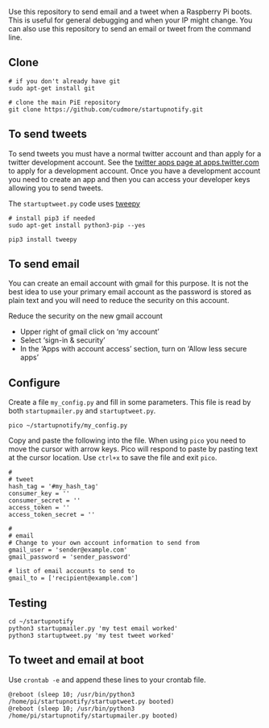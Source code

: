 
Use this repository to send email and a tweet when a Raspberry Pi boots. This is useful for general debugging and when your IP might change. You can also use this repository to send an email or tweet from the command line.

## Clone

```
# if you don't already have git
sudo apt-get install git

# clone the main PiE repository
git clone https://github.com/cudmore/startupnotify.git
```

## To send tweets

To send tweets you must have a normal twitter account and than apply for a twitter development account. See the [twitter apps page at apps.twitter.com](https://apps.twitter.com/) to apply for a development account. Once you have a development account you need to create an app and then you can access your developer keys allowing you to send tweets.

The `startuptweet.py` code uses [tweepy](http://www.tweepy.org/)

	# install pip3 if needed
	sudo apt-get install python3-pip --yes
	
	pip3 install tweepy

## To send email

You can create an email account with gmail for this purpose. It is not the best idea to use your primary email account as the password is stored as plain text and you will need to reduce the security on this account.

Reduce the security on the new gmail account

 - Upper right of gmail click on ‘my account’
 - Select ‘sign-in & security’
 - In the ‘Apps with account access’ section, turn on ‘Allow less secure apps’

## Configure

Create a file `my_config.py` and fill in some parameters. This file is read by both `startupmailer.py` and `startuptweet.py`.

```
pico ~/startupnotify/my_config.py
```

Copy and paste the following into the file. When using `pico` you need to move the cursor with arrow keys. Pico will respond to paste by pasting text at the cursor location. Use `ctrl+x` to save the file and exit `pico`.

```
#
# tweet
hash_tag = '#my_hash_tag'
consumer_key = ''
consumer_secret = ''
access_token = ''
access_token_secret = ''

#
# email
# Change to your own account information to send from
gmail_user = 'sender@example.com'
gmail_password = 'sender_password'

# list of email accounts to send to
gmail_to = ['recipient@example.com']
```

## Testing

```
cd ~/startupnotify
python3 startupmailer.py 'my test email worked'
python3 startuptweet.py 'my test tweet worked'
```

## To tweet and email at boot

Use `crontab -e` and append these lines to your crontab file.

```
@reboot (sleep 10; /usr/bin/python3 /home/pi/startupnotify/startuptweet.py booted)
@reboot (sleep 10; /usr/bin/python3 /home/pi/startupnotify/startupmailer.py booted)
```

